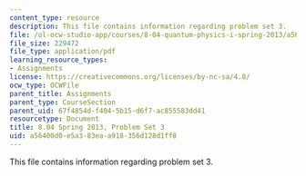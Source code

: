 ```yaml
---
content_type: resource
description: This file contains information regarding problem set 3.
file: /ol-ocw-studio-app/courses/8-04-quantum-physics-i-spring-2013/a56400d0e5a383eaa918356d128d1ff8_MIT8_04S13_ps3.pdf
file_size: 229472
file_type: application/pdf
learning_resource_types:
- Assignments
license: https://creativecommons.org/licenses/by-nc-sa/4.0/
ocw_type: OCWFile
parent_title: Assignments
parent_type: CourseSection
parent_uid: 67f4854d-f404-5b15-d6f7-ac855583dd41
resourcetype: Document
title: 8.04 Spring 2013, Problem Set 3
uid: a56400d0-e5a3-83ea-a918-356d128d1ff8
---
```

This file contains information regarding problem set 3.